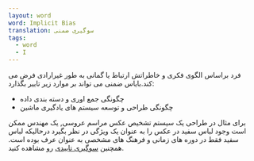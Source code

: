 ```yaml
---
layout: word
word: Implicit Bias
translation: سوگیری ضمنی
tags:
  - word
  - I
---
```

فرد براساس الگوی فکری و خاطراتش ارتباط یا گمانی به طور غیرارادی فرض می کند.بایاس ضمنی می تواند بر موارد زیر تاییر بگذارد:

* چگونگی جمع اوری و دسته بندی داده
* چگونگی طراحی و توسعه سیستم های یادگیری ماشین

برای مثال در طراحی یک سیستم تشخیص عکس مراسم عروسی, یک مهندس ممکن است وجود لباس سفید در عکس را به عنوان یک ویژگی در نظر بگیرد درحالیکه لباس سفید فقط در دوره های زمانی و فرهنگ های مشخصی به عنوان عرف بوده است.
همچنین [سوگیری تاییدی](c/confirmation_bias/) رو مشاهده کنید.